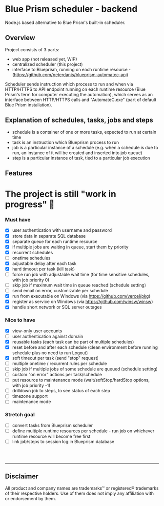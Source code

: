 # Blue Prism scheduler - backend

Node.js based alternative to Blue Prism's built-in scheduler.

## Overview

Project consists of 3 parts:

- web app (not released yet, WIP)
- centralized scheduler (this project)
- interface to Blueprism, running on each runtime resource - (https://github.com/peterdanis/blueprism-automatec-api)

Scheduler sends instruction which process to run and when via HTTP/HTTPS to API endpoint running on each runtime resource (Blue Prism's term for computer executing the automation), which serves as an interface between HTTP/HTTPS calls and "AutomateC.exe" (part of default Blue Prism installation).

## Explanation of schedules, tasks, jobs and steps

- schedule is a container of one or more tasks, expected to run at certain time
- task is an instruction which Blueprism process to run
- job is a particular instance of a schedule (e.g. when a schedule is due to run, an instance of it will be created and inserted into job queue)
- step is a particular instance of task, tied to a particular job execution

## Features

# The project is still "work in progress" 🚧

### Must have

- [x] user authentication with username and password
- [x] store data in separate SQL database
- [x] separate queue for each runtime resource
- [x] if multiple jobs are waiting in queue, start them by priority
- [x] recurrent schedules
- [ ] onetime schedules
- [x] adjustable delay after each task
- [x] hard timeout per task (kill task)
- [ ] force run job with adjustable wait time (for time sensitive schedules, with job priority 0)
- [ ] skip job if maximum wait time in queue reached (schedule setting)
- [ ] send email on error, customizable per schedule
- [x] run from executable on Windows (via https://github.com/vercel/pkg)
- [x] register as service on Windows (via https://github.com/winsw/winsw)
- [x] handle short network or SQL server outages

### Nice to have

- [x] view-only user accounts
- [ ] user authentication against domain
- [x] reusable tasks (each task can be part of multiple schedules)
- [x] reset before and after each schedule (clean environment before running schedule plus no need to run Logout)
- [x] soft timeout per task (send "stop" request)
- [ ] multiple onetime / recurrent rules per schedule
- [ ] skip job if multiple jobs of some schedule are queued (schedule setting)
- [ ] custom "on error" actions per task/schedule
- [ ] put resource to maintenance mode (wait/softStop/hardStop options, with job priority -1)
- [ ] drilldown job to steps, to see status of each step
- [ ] timezone support
- [ ] maintenance mode

### Stretch goal

- [ ] convert tasks from Blueprism scheduler
- [ ] define multiple runtime resources per schedule - run job on whichever runtime resource will become free first
- [ ] link job/steps to session log in Blueprism database

<br/>
<br/>

---

## Disclaimer

All product and company names are trademarks™ or registered® trademarks of their respective holders. Use of them does not imply any affiliation with or endorsement by them.
